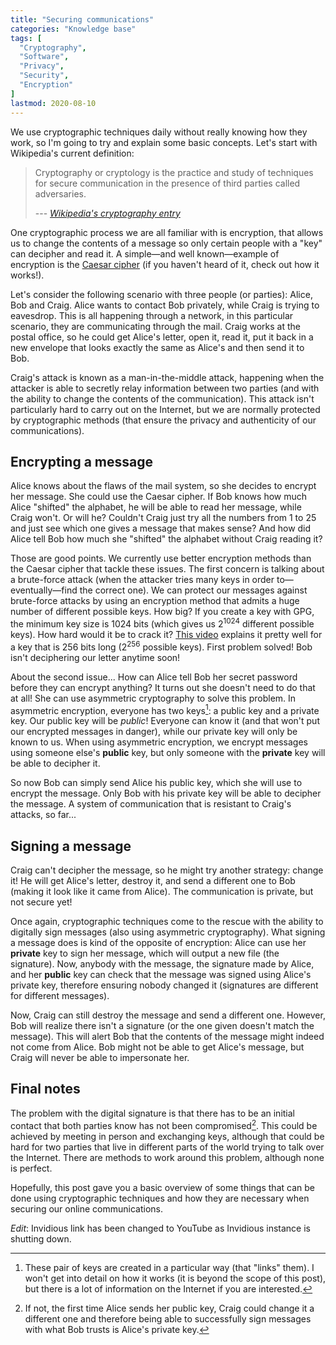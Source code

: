 ```yaml
---
title: "Securing communications"
categories: "Knowledge base"
tags: [
  "Cryptography",
  "Software",
  "Privacy",
  "Security",
  "Encryption"
]
lastmod: 2020-08-10
---
```


We use cryptographic techniques daily without really knowing how they work, so
I'm going to try and explain some basic concepts. Let's start with Wikipedia's
current definition:

> Cryptography or cryptology is the practice and study of techniques for secure
> communication in the presence of third parties called adversaries.
>
> --- *[Wikipedia's cryptography entry][cry]*

One cryptographic process we are all familiar with is encryption, that allows us
to change the contents of a message so only certain people with a "key" can
decipher and read it. A simple—and well known—example of encryption is the
[Caesar cipher][cc] (if you haven't heard of it, check out how it works!).

Let's consider the following scenario with three people (or parties): Alice, Bob
and Craig. Alice wants to contact Bob privately, while Craig is trying to
eavesdrop. This is all happening through a network, in this particular scenario,
they are communicating through the mail. Craig works at the postal office, so he
could get Alice's letter, open it, read it, put it back in a new envelope that
looks exactly the same as Alice's and then send it to Bob.

Craig's attack is known as a man-in-the-middle attack, happening when the
attacker is able to secretly relay information between two parties (and with the
ability to change the contents of the communication). This attack isn't
particularly hard to carry out on the Internet, but we are normally protected by
cryptographic methods (that ensure the privacy and authenticity of our
communications).

## Encrypting a message

Alice knows about the flaws of the mail system, so she decides to encrypt her
message. She could use the Caesar cipher. If Bob knows how much Alice "shifted"
the alphabet, he will be able to read her message, while Craig won't. Or will
he? Couldn't Craig just try all the numbers from 1 to 25 and just see which one
gives a message that makes sense? And how did Alice tell Bob how much she
"shifted" the alphabet without Craig reading it?

Those are good points. We currently use better encryption methods than the
Caesar cipher that tackle these issues. The first concern is talking about a
brute-force attack (when the attacker tries many keys in order
to—eventually—find the correct one). We can protect our messages against
brute-force attacks by using an encryption method that admits a huge number of
different possible keys. How big? If you create a key with GPG, the minimum key
size is 1024 bits (which gives us 2<sup>1024</sup> different possible keys). How
hard would it be to crack it? [This video][yt] explains it pretty well for a key
that is 256 bits long (2<sup>256</sup> possible keys). First problem solved! Bob
isn't deciphering our letter anytime soon!

About the second issue... How can Alice tell Bob her secret password before they
can encrypt anything? It turns out she doesn't need to do that at all! She can
use asymmetric cryptography to solve this problem. In asymmetric encryption,
everyone has two keys[^nodetail]: a public key and a private key. Our public key
will be *public*! Everyone can know it (and that won't put our encrypted
messages in danger), while our private key will only be known to us. When using
asymmetric encryption, we encrypt messages using someone else's **public** key,
but only someone with the **private** key will be able to decipher it.

[^nodetail]: These pair of keys are created in a particular way (that "links"
  them). I won't get into detail on how it works (it is beyond the scope of this
  post), but there is a lot of information on the Internet if you are
  interested.

So now Bob can simply send Alice his public key, which she will use to encrypt
the message. Only Bob with his private key will be able to decipher the message.
A system of communication that is resistant to Craig's attacks, so far...

## Signing a message

Craig can't decipher the message, so he might try another strategy: change it!
He will get Alice's letter, destroy it, and send a different one to Bob (making
it look like it came from Alice). The communication is private, but not secure
yet!

Once again, cryptographic techniques come to the rescue with the ability to
digitally sign messages (also using asymmetric cryptography). What signing a
message does is kind of the opposite of encryption: Alice can use her
**private** key to sign her message, which will output a new file (the
signature). Now, anybody with the message, the signature made by Alice, and her
**public** key can check that the message was signed using Alice's private key,
therefore ensuring nobody changed it (signatures are different for different
messages).

Now, Craig can still destroy the message and send a different one. However, Bob
will realize there isn't a signature (or the one given doesn't match the
message). This will alert Bob that the contents of the message might indeed not
come from Alice. Bob might not be able to get Alice's message, but Craig will
never be able to impersonate her.

## Final notes

The problem with the digital signature is that there has to be an initial
contact that both parties know has not been compromised[^sharingpk]. This could
be achieved by meeting in person and exchanging keys, although that could be
hard for two parties that live in different parts of the world trying to talk
over the Internet. There are methods to work around this problem, although none
is perfect.

[^sharingpk]: If not, the first time Alice sends her public key, Craig could
  change it a different one and therefore being able to successfully sign
  messages with what Bob trusts is Alice's private key.

Hopefully, this post gave you a basic overview of some things that can be done
using cryptographic techniques and how they are necessary when securing our
online communications.

*Edit*: Invidious link has been changed to YouTube as Invidious instance is
shutting down.


[cry]: <https://en.wikipedia.org/wiki/Cryptography> "Cryptography — Wikipedia"
[cc]: <https://en.wikipedia.org/wiki/Caesar_cipher> "Caesar cipher — Wikipedia"
[yt]: <https://www.youtube.com/watch?v=S9JGmA5_unY> "How secure is 256 bit security? — YouTube"
